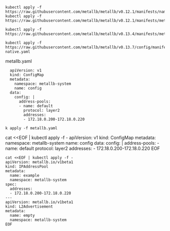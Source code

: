 

```
kubectl apply -f https://raw.githubusercontent.com/metallb/metallb/v0.12.1/manifests/namespace.yaml
kubectl apply -f https://raw.githubusercontent.com/metallb/metallb/v0.12.1/manifests/metallb.yaml

kubectl apply -f https://raw.githubusercontent.com/metallb/metallb/v0.13.4/manifests/metallb.yaml

kubectl apply -f https://raw.githubusercontent.com/metallb/metallb/v0.13.7/config/manifests/metallb-native.yaml
```

metallb.yaml
```
  apiVersion: v1
  kind: ConfigMap
  metadata:
    namespace: metallb-system
    name: config
  data:
    config: |
      address-pools:
      - name: default
        protocol: layer2
        addresses:
        - 172.18.0.200-172.18.0.220
```

```
k apply -f metallb.yaml
```

cat <<EOF | kubectl apply -f -
apiVersion: v1
kind: ConfigMap
metadata:
  namespace: metallb-system
  name: config
data:
  config: |
    address-pools:
    - name: default
      protocol: layer2
      addresses:
      - 172.18.0.200-172.18.0.220
EOF

```
cat <<EOF | kubectl apply -f -
apiVersion: metallb.io/v1beta1
kind: IPAddressPool
metadata:
  name: example
  namespace: metallb-system
spec:
  addresses:
  - 172.18.0.200-172.18.0.220
---
apiVersion: metallb.io/v1beta1
kind: L2Advertisement
metadata:
  name: empty
  namespace: metallb-system
EOF
```
